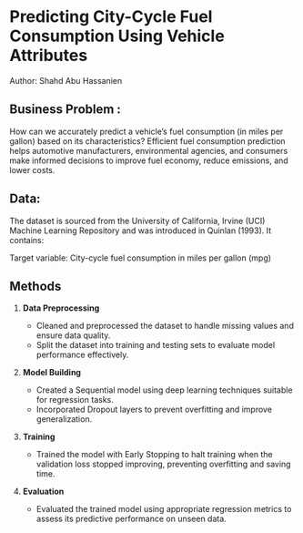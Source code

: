 # Predicting City-Cycle Fuel Consumption Using Vehicle Attributes

Author: Shahd Abu Hassanien 

## Business Problem : 
How can we accurately predict a vehicle’s fuel consumption (in miles per gallon) based on its characteristics?
Efficient fuel consumption prediction helps automotive manufacturers, environmental agencies, and consumers make informed decisions to improve fuel economy, reduce emissions, and lower costs.

## Data:

The dataset is sourced from the University of California, Irvine (UCI) Machine Learning Repository and was introduced in Quinlan (1993).
It contains:

Target variable: City-cycle fuel consumption in miles per gallon (mpg)

## Methods

1. **Data Preprocessing**  
   - Cleaned and preprocessed the dataset to handle missing values and ensure data quality.  
   - Split the dataset into training and testing sets to evaluate model performance effectively.

2. **Model Building**  
   - Created a Sequential model using deep learning techniques suitable for regression tasks.  
   - Incorporated Dropout layers to prevent overfitting and improve generalization.

3. **Training**  
   - Trained the model with Early Stopping to halt training when the validation loss stopped improving, preventing overfitting and saving time.

4. **Evaluation**  
   - Evaluated the trained model using appropriate regression metrics to assess its predictive performance on unseen data.
